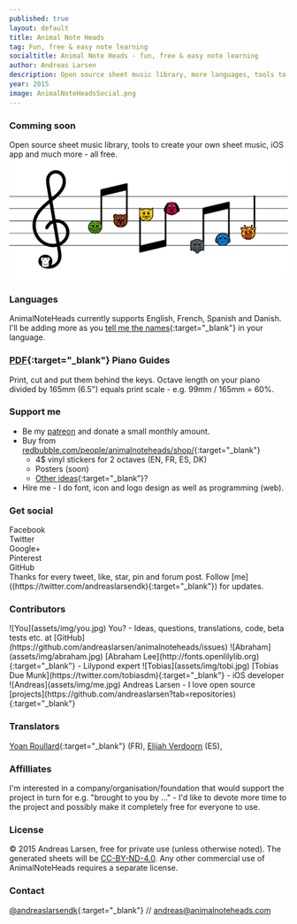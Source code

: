 ```yaml
---
published: true
layout: default
title: Animal Note Heads
tag: Fun, free & easy note learning
socialtitle: Animal Note Heads - fun, free & easy note learning
author: Andreas Larsen
description: Open source sheet music library, more languages, tools to create your own sheet music, iOS app and much more - all free. 
year: 2015
image: AnimalNoteHeadsSocial.png
---
```


### Comming soon

Open source sheet music library, tools to create your own sheet music, iOS app and much more - all free.
![AnimalNoteHeadsMockup](assets/img/AnimalNoteHeadsMockup.png)

### Languages

AnimalNoteHeads currently supports English, French, Spanish and Danish. I'll be adding more as you [tell me the names](https://github.com/andreaslarsen/animalnoteheads/issues/6){:target="_blank"} in your language.

### [PDF](assets/pdf/){:target="_blank"} Piano Guides

Print, cut and put them behind the keys. Octave length on your piano divided by 165mm (6.5") equals print scale - e.g. 99mm / 165mm = 60%.

### Support me

* Be my [patreon](https://www.patreon.com/andreaslarsen) and donate a small monthly amount.  
* Buy from [redbubble.com/people/animalnoteheads/shop/](http://www.redbubble.com/people/animalnoteheads/shop/){:target="_blank"}
  * 4$ vinyl stickers for 2 octaves (EN, FR, ES, DK)
  * Posters (soon)
  * [Other ideas](https://github.com/andreaslarsen/animalnoteheads/issues/9){:target="_blank"}?
* Hire me - I do font, icon and logo design as well as programming (web).

### Get social

<div class="social-likes">
  <div class="facebook" title="Share link on Facebook">Facebook</div>
  <div class="twitter" data-via="andreaslarsendk" data-hashtags="AnimalNoteHeads" title="Share link on Twitter">Twitter</div>
  <div class="plusone" title="Share link on Google+">Google+</div>
  <div class="pinterest" title="Share image on Pinterest" data-media="https://raw.githubusercontent.com/andreaslarsen/animalnoteheads/gh-pages/assets/img/AnimalNoteHeadsMockup.png">Pinterest</div>
  <div class="github" title="Star on GitHub">GitHub</div>
</div>
Thanks for every tweet, like, star, pin and forum post. Follow [me]((https://twitter.com/andreaslarsendk){:target="_blank"}) for updates.


### Contributors
<span id="contri">
![You](assets/img/you.jpg) You? - Ideas, questions, translations, code, beta tests etc. at [GitHub](https://github.com/andreaslarsen/animalnoteheads/issues)  
![Abraham](assets/img/abraham.jpg) [Abraham Lee](http://fonts.openlilylib.org){:target="_blank"} - Lilypond expert  
![Tobias](assets/img/tobi.jpg) [Tobias Due Munk](https://twitter.com/tobiasdm){:target="_blank"} - iOS developer  
![Andreas](assets/img/me.jpg) Andreas Larsen - I love open source [projects](https://github.com/andreaslarsen?tab=repositories){:target="_blank"}
</span>

### Translators
[Yoan Roullard](http://yoanroullard.fr){:target="_blank"} (FR), [Elijah Verdoorn](https://twitter.com/elijahverdoorn) (ES), 

### Affilliates
I'm interested in a company/organisation/foundation that would support the project in turn for e.g. "brought to you by ..." - I'd like to devote more time to the project and possibly make it completely free for everyone to use.

### License
© 2015 Andreas Larsen, free for private use (unless otherwise noted). The generated sheets will be [CC-BY-ND-4.0](https://creativecommons.org/licenses/by-nd/4.0/). Any other commercial use of AnimalNoteHeads requires a separate license.

### Contact
[@andreaslarsendk](https://twitter.com/andreaslarsendk){:target="_blank"} // [andreas@animalnoteheads.com](mailto:andreas@animalnoteheads.com)